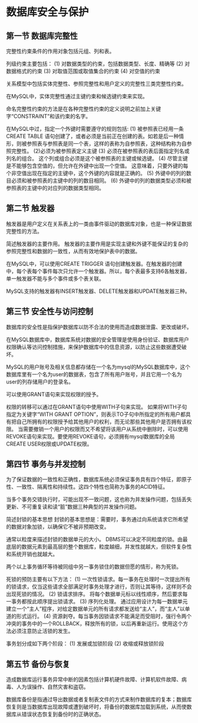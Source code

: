# 数据库安全与保护

## 第一节 数据库完整性

完整性约束条件的作用对象包括元组、列和表。

列级约束主要包括：
(1) 对数据类型的约束，包括数据类型、长度、精确等
(2) 对数据格式的约束
(3) 对取值范围或取值集合的约束
(4) 对空值的约束

关系模型中包括实体完整性、参照完整性和用户定义的完整性三类完整性约束。

在MySQL中，实体完整性通过主键约束和候选键约束来实现。

命名完整性约束的方法是在各种完整性约束的定义说明之前加上关键字“CONSTRAINT”和该约束的名字。

在MySQL中过，指定一个外键时需要遵守的规则包括:
(1) 被参照表已经用一条CREATE TABLE 语句创建了，或者必须是当前正在创建的表。如若是后一种情形，则被参照表与参照表是同一个表，这样的表称为自参照表，这种结构称为自参照完整性。
(2)必须为被参照表定义主键
(3) 必须在被参照表的表后面指定列名或列名的组合。 这个列或组合必须是这个被参照表的主键或候选键。
(4) 尽管主键是不能够包含空值的，但允许在外键中出现一个空值。 这意味着，只要外键的每个非空值出现在指定的主键中，这个外键的内容就是正确的。
(5) 外键中的列的数目必须和被参照表的主键中的列的数目相同。
(6) 外键中的列的数据类型必须和被参照表的主键中的对应列的数据类型相同。

## 第二节 触发器

触发器是用户定义在关系表上的一类由事件驱动的数据库对象，也是一种保证数据完整性的方法。
 
简述触发器的主要作用。
触发器的主要作用是实现主键和外键不能保证的复杂的参照完整性和数据的一致性，从而有效地保护表中的数据。

在MySQL中，可以使用CREATE TRIGGER 语句创建触发器。在触发器的创建中，每个表每个事件每次只允许一个触发器。所以，每个表最多支持6各触发器，单一触发器不能与多个事件或多个表关联。

MySQL支持的触发器有INSERT触发器、DELETE触发器和UPDATE触发器三种。

## 第三节 安全性与访问控制

数据库的安全性是指保护数据库以防不合法的使用而造成数据泄露、更改或破坏。

在MySQL数据库中，数据库系统对数据的安全管理是使用身份验证、数据库用户权限确认等访问控制措施，来保护数据库中的信息资源，以防止这些数据遭受破坏。

MySQL的用户账号及相关信息都存储在一个名为mysql的MySQL数据库中，这个数据库里有一个名为user的数据表，包含了所有用户账号，并且它用一个名为user的列存储用户的登录名。

可以使用GRANT语句来实现权限的授予。

权限的转移可以通过在GRANT语句中使用WITH子句来实现。
如果将WITH子句指定为关键字“WITH GRANT OPTION”，则表示TO子句中所指定的所有用户都具有把自己所拥有的权限授予给其他用户的权利，而无论那些其他用户是否拥有该权限。
当需要撤销一个用户的权限而又不希望将该用户从系统中删除时，可以使用REVOKE语句来实现。要使用REVOKE语句，必须拥有mysql数据库的全局CREATE USER权限或UPDATE权限。

## 第四节 事务与并发控制

为了保证数据的一致性和正确性，数据库系统必须保证事务具有四个特征，即原子性、一致性、隔离性和持续性。这四个特性也简称为事务的ACID特征。

当多个事务交错执行时，可能出现不一致问题，这也称为并发操作问题，包括丢失更新、不可重复读和读“脏”数据三种典型的并发操作问题。

简述封锁的基本思想
封锁的基本思想是：需要时，事务通过向系统请求它所希望的数据对象加锁，以确保它不被非预期改变。

通常以粒度来描述封锁的数据单元的大小。
DBMS可以决定不同粒度的锁。由最底层的数据元素到最高层的整个数据库，粒度越细，并发性就越大，但软件复杂性和系统开销也就越大。

两个以上事务循环等待被同组中另一事务锁住的数据但愿的情形，称为死锁。

死锁的预防主要有以下方法：
(1) 一次性锁请求。每一事务在处理时一次提出所有的锁请求，仅当这些请求全部满足时事务处理才进行，否则让其等待，这样则不会出现死锁的情况。
(2) 锁请求排序。 将每个数据单元标以线性顺序，然后要求每一事务都按此顺序提出锁请求。
(3) 序列化处理。 通过应用设计为每一数据单元建立一个“主人”程序，对给定数据单元的所有请求都发送给“主人”，而“主人”以单道的形式运行。
(4) 资源剥夺。每当事务因锁请求不能满足而受阻时，强行令两个冲突的事务中的一个ROLLBACK，释放所有的锁，以后再重新运行。使用这个方法必须注意防止活锁的发生。

事务划分成如下两个阶段：
(1) 发展或加锁阶段
(2) 收缩或释放锁阶段


## 第五节 备份与恢复

造成数据库运行事务异常中断的因素包括计算机硬件故障、计算机软件故障、病毒、人为误操作、自然灾害和盗窃。

数据库备份是指通过导出数据或者复制表文件的方式来制作数据库的复本；数据库恢复则是当数据库出现故障或遭到破坏时，将备份的数据库加载到系统，从而使数据库从错误状态恢复到备份时的正确状态。